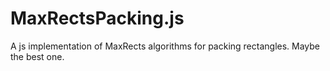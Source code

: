 # MaxRectsPacking.js
A js implementation of MaxRects algorithms for packing rectangles. Maybe the best one.
